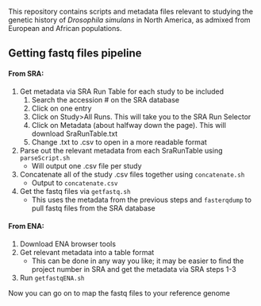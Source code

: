 This repository contains  scripts and metadata files relevant to
studying the genetic history of _Drosophila simulans_ in North America, as admixed
from European and African populations.

## Getting fastq files pipeline
#### From SRA:
1. Get metadata via SRA Run Table for each study to be included
   1. Search the accession # on the SRA database
   2. Click on one entry
   3. Click on Study>All Runs. This will take you to the SRA Run Selector
   4. Click on Metadata (about halfway down the page). This will download SraRunTable.txt
   5. Change .txt to .csv to open in a more readable format
2. Parse out the relevant metadata from each SraRunTable using `parseScript.sh`
   - Will output one .csv file per study
3. Concatenate all of the study .csv files together using `concatenate.sh`
   - Output to `concatenate.csv`
4. Get the fastq files via `getfastq.sh`
   - This uses the metadata from the previous steps and `fasterqdump` to pull fastq files from the SRA database

#### From ENA:
1. Download ENA browser tools
2. Get relevant metadata into a table format
   - This can be done in any way you like; it may be easier to find the project number in SRA and get the metadata via SRA steps 1-3
3. Run `getfastqENA.sh`

Now you can go on to map the fastq files to your reference genome
